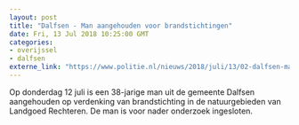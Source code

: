 ```yaml
---
layout: post
title: "Dalfsen - Man aangehouden voor brandstichtingen"
date: Fri, 13 Jul 2018 10:25:00 GMT
categories: 
- overijssel 
- dalfsen 
externe_link: "https://www.politie.nl/nieuws/2018/juli/13/02-dalfsen-man-aangehouden-voor-brandstichtingen.html"
---
```


Op donderdag 12 juli is een 38-jarige man uit de gemeente Dalfsen aangehouden op verdenking van brandstichting in de natuurgebieden van Landgoed Rechteren. De man is voor nader onderzoek ingesloten.
